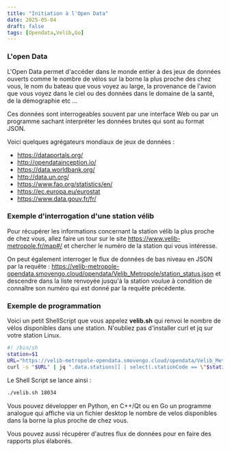 ```yaml
---
title: "Initiation à l'Open Data"
date: 2025-05-04
draft: false
tags: [Opendata,Velib,Go]
---
```


### L'open Data

L'Open Data permet d'accéder dans le monde entier à des jeux de données ouverts comme le nombre de vélos sur la borne la
plus proche des chez vous, le nom du bateau que vous voyez au large, la provenance de l'avion que vous voyez dans le ciel
ou des données dans le domaine de la santé, de la démographie etc ...

Ces données sont interrogeables souvent par une interface Web  ou par un programme sachant interpréter les données brutes
qui sont au format JSON.

Voici quelques agrégateurs mondiaux de jeux de données :
   - https://dataportals.org/
   - http://opendatainception.io/
   - https://data.worldbank.org/
   - http://data.un.org/
   - https://www.fao.org/statistics/en/
   - https://ec.europa.eu/eurostat
   - https://www.data.gouv.fr/fr/



### Exemple d'interrogation d'une station vélib

Pour récupérer les informations concernant la station vélib la plus proche de chez vous, allez faire un tour sur  le site https://www.velib-metropole.fr/map#/ et chercher le numéro de la station qui vous intéresse.

On peut également interroger le flux de données de bas niveau en JSON par la requête : https://velib-metropole-opendata.smovengo.cloud/opendata/Velib_Metropole/station_status.json
et descendre dans la liste renvoyée jusqu'à la station voulue à condition de connaître son numéro qui est donné par la requête précédente.

### Exemple de programmation

Voici un petit ShellScript que vous appelez **velib.sh** qui renvoi le nombre de vélos disponibles dans une station. N'oubliez pas d'installer curl et jq sur votre station Linux.

~~~bash
#! /bin/sh
station=$1
URL="https://velib-metropole-opendata.smovengo.cloud/opendata/Velib_Metropole/station_status.json"
curl -s "$URL" | jq ".data.stations[] | select(.stationCode == \"$station\") | .numBikesAvailable"
~~~

Le Shell Script se lance ainsi :

~~~bash
./velib.sh 18034
~~~

Vous pouvez développer en Python, en C++/Qt ou en Go un programme analogue qui affiche via un fichier desktop le nombre de velos
disponibles dans la borne la plus proche de chez vous.

Vous pouvez aussi récupérer d'autres flux de données pour en faire des rapports plus élaborés.

